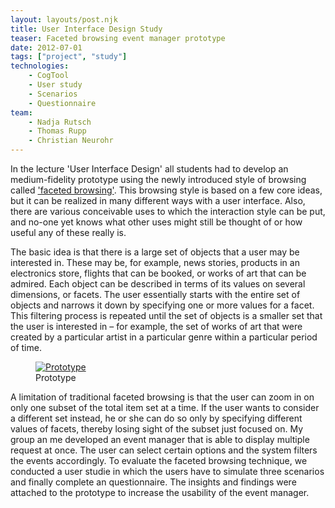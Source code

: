 ```yaml
---
layout: layouts/post.njk
title: User Interface Design Study
teaser: Faceted browsing event manager prototype
date: 2012-07-01
tags: ["project", "study"]
technologies:
    - CogTool
    - User study
    - Scenarios
    - Questionnaire
team:
    - Nadja Rutsch
    - Thomas Rupp
    - Christian Neurohr
---
```


In the lecture 'User Interface Design' all students had to develop an medium-fidelity prototype using the newly introduced style of browsing called <a href='http://en.wikipedia.org/wiki/Faceted_search' target='_blank'>'faceted browsing'</a>. This browsing style is based on a few core ideas, but it can be realized in many different ways with a user interface. Also, there are various conceivable uses to which the interaction style can be put, and no-one yet knows what other uses might still be thought of or how useful any of these really is.

The basic idea is that there is a large set of objects that a user may be interested in. These may be, for example, news stories, products in an electronics store, flights that can be booked, or works of art that can be admired. Each object can be described in terms of its values on several dimensions, or facets. The user essentially starts with the entire set of objects and narrows it down by specifying one or more values for a facet. This filtering process is repeated until the set of objects is a smaller set that the user is interested in – for example, the set of works of art that were created by a particular artist in a particular genre within a particular period of time.

<figure >
      <a href="{{'/assets/projects/user-interface-study/result.png' | url}}">
          <img src="{{'/assets/projects/user-interface-study/result.png' | url}}" alt="Prototype" />
      </a>
      <figcaption>Prototype</figcaption>
</figure>

A limitation of traditional faceted browsing is that the user can zoom in on only one subset of the total item set at a time. If the user wants to consider a different set instead, he or she can do so only by specifying different values of facets, thereby losing sight of the subset just focused on. My group an me developed an event manager that is able to display multiple request at once. The user can select certain options and the system filters the events accordingly. To evaluate the faceted browsing technique, we conducted a user studie in which the users have to simulate three scenarios and finally complete an questionnaire. The insights and findings were attached to the prototype to increase the usability of the event manager.